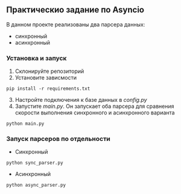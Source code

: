 ## Практическио задание по Asyncio

В данном проекте реализованы два парсера данных:
- синхронный
- асинхронный

### Установка и запуск

1. Склонируйте репозиторий
2. Установите зависмости
```shell
pip install -r requirements.txt
```
3. Настройте подключения к базе данных в *config.py*
4. Запустите *main.py*. Он запускает оба парсера для сравнения скорости выполнения синхронного и асинхронного варианта
```shell
python main.py
```
### Запуск парсеров по отдельности
- Синхронный
```shell
python sync_parser.py
```
- Асинхронный
```shell
python async_parser.py
```
